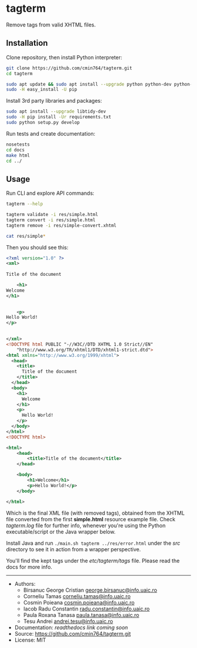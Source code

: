 # tagterm

Remove tags from valid XHTML files.


## Installation

Clone repository, then install Python interpreter:
```bash
git clone https://github.com/cmin764/tagterm.git
cd tagterm

sudo apt update && sudo apt install --upgrade python python-dev python-setuptools
sudo -H easy_install -U pip
```

Install 3rd party libraries and packages:
```bash
sudo apt install --upgrade libtidy-dev
sudo -H pip install -Ur requirements.txt
sudo python setup.py develop
```

Run tests and create documentation:
```bash
nosetests
cd docs
make html
cd ../
```


## Usage

Run CLI and explore API commands:
```bash
tagterm --help

tagterm validate -i res/simple.html
tagterm convert -i res/simple.html
tagterm remove -i res/simple-convert.xhtml

cat res/simple*
```
Then you should see this:
```xml
<?xml version="1.0" ?>
<xml>
	
Title of the document

	<h1>
Welcome
</h1>
	

	<p>
Hello World!
</p>
	

</xml>
<!DOCTYPE html PUBLIC "-//W3C//DTD XHTML 1.0 Strict//EN"
    "http://www.w3.org/TR/xhtml1/DTD/xhtml1-strict.dtd">
<html xmlns="http://www.w3.org/1999/xhtml">
  <head>
    <title>
      Title of the document
    </title>
  </head>
  <body>
    <h1>
      Welcome
    </h1>
    <p>
      Hello World!
    </p>
  </body>
</html>
<!DOCTYPE html>

<html>
    <head>
        <title>Title of the document</title>
    </head>

    <body>
        <h1>Welcome</h1>
        <p>Hello World!</p>
    </body>

</html>
```
Which is the final XML file (with removed tags), obtained from the XHTML
file converted from the first **simple.html** resource example file.
Check *tagterm.log* file for further info, whenever you're using the Python
executable/script or the Java wrapper below.

Install Java and run `./main.sh tagterm ../res/error.html` under the *src*
directory to see it in action from a wrapper perspective.

You'll find the kept tags under the *etc/tagterm/tags* file.
Please read the docs for more info.


----

* Authors:
    + Birsanuc George Cristian <george.birsanuc@info.uaic.ro>
    + Corneliu Tamas <corneliu.tamas@info.uaic.ro>
    + Cosmin Poieana <cosmin.poieana@info.uaic.ro>
    + Iacob Radu Constantin <radu.constantin@info.uaic.ro>
    + Paula Roxana Tanasa <paula.tanasa@info.uaic.ro>
    + Tesu Andrei <andrei.tesu@info.uaic.ro>
* Documentation: *readthedocs link coming soon*
* Source: https://github.com/cmin764/tagterm.git
* License: MIT
